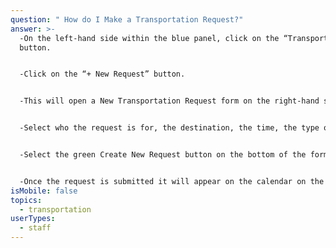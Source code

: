 ```yaml
---
question: " How do I Make a Transportation Request?"
answer: >-
  -On the left-hand side within the blue panel, click on the “Transportation”
  button. 


  -Click on the “+ New Request” button. 


  -This will open a New Transportation Request form on the right-hand side. 


  -Select who the request is for, the destination, the time, the type of request, the vehicle needed, the driver and the status of the request. 


  -Select the green Create New Request button on the bottom of the form. 


  -Once the request is submitted it will appear on the calendar on the left. 
isMobile: false
topics:
  - transportation
userTypes:
  - staff
---
```

